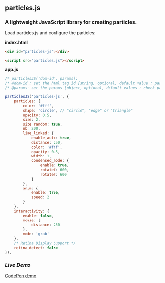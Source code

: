 ## particles.js

### A lightweight JavaScript library for creating particles.

Load particles.js and configure the particles:

**index.html**
```html
<div id="particles-js"></div>

<script src="particles.js"></script>
```

**app.js**
```javascript
/* particlesJS('dom-id', params);
/* @dom-id : set the html tag id [string, optional, default value : particles-js]
/* @params: set the params [object, optional, default values : check particles.js] */

particlesJS('particles-js', {
	particles: {
	    color: '#fff',
	    shape: 'circle', // "circle", "edge" or "triangle"
		opacity: 0.5,
		size: 2,
		size_random: true,
		nb: 200,
		line_linked: {
			enable_auto: true,
			distance: 250,
			color: '#fff',
			opacity: 0.5,
			width: 1,
			condensed_mode: {
				enable: true,
				rotateX: 600,
				rotateY: 600
			}
		},
		anim: {
			enable: true,
			speed: 2
		}
	},
	interactivity: {
		enable: false,
		mouse: {
			distance: 250
		},
		mode: 'grab'
	},
	/* Retina Display Support */
	retina_detect: false
});
```

### ***Live Demo***
<a href="http://codepen.io/VincentGarreau/pen/pnlso" target="_blank">CodePen demo</a>
